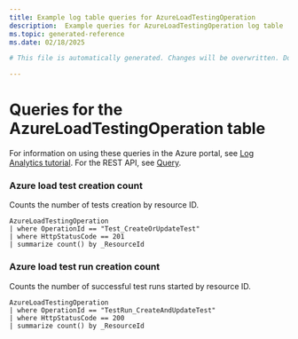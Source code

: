 ```yaml
---
title: Example log table queries for AzureLoadTestingOperation
description:  Example queries for AzureLoadTestingOperation log table
ms.topic: generated-reference
ms.date: 02/18/2025

# This file is automatically generated. Changes will be overwritten. Do not change this file directly. 

---
```


# Queries for the AzureLoadTestingOperation table

For information on using these queries in the Azure portal, see [Log Analytics tutorial](/azure/azure-monitor/logs/log-analytics-tutorial). For the REST API, see [Query](/rest/api/loganalytics/query).


### Azure load test creation count  


Counts the number of tests creation by resource ID.  

```query
AzureLoadTestingOperation
| where OperationId == "Test_CreateOrUpdateTest"
| where HttpStatusCode == 201
| summarize count() by _ResourceId
```



### Azure load test run creation count  


Counts the number of successful test runs started by resource ID.  

```query
AzureLoadTestingOperation
| where OperationId == "TestRun_CreateAndUpdateTest"
| where HttpStatusCode == 200
| summarize count() by _ResourceId
```

